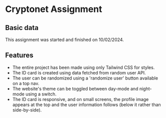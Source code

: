 # Cryptonet Assignment
## Basic data
This assignment was started and finished on 10/02/2024.
## Features
* The entire project has been made using only Tailwind CSS for styles.
* The ID card is created using data fetched from random user API.
* The user can be randomized using a 'randomize user' button available on a top nav.
* The website's theme can be toggled between day-mode and night-mode using a switch.
* The ID card is responsive, and on small screens, the profile image appears at the top and the user information follows (below it rather than side-by-side).
